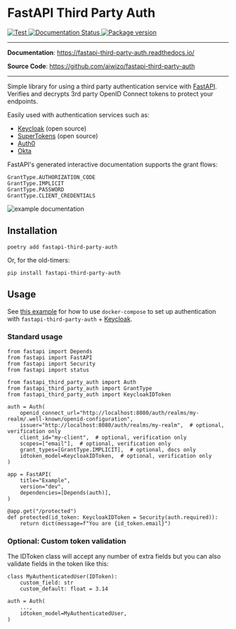 # FastAPI Third Party Auth

<p align="left">
    <a href="https://github.com/aiwizo/fastapi-third-party-auth/actions?query=workflow%3ATest"
       target="_blank">
       <img src="https://github.com/aiwizo/fastapi-third-party-auth/workflows/Test/badge.svg"  
            alt="Test">
    </a>
    <a href='https://fastapi-third-party-auth.readthedocs.io/en/latest/?badge=latest'>
        <img src='https://readthedocs.org/projects/fastapi-third-party-auth/badge/?version=latest' alt='Documentation Status' />
    </a>
    <a href="https://pypi.org/project/fastapi-third-party-auth" 
       target="_blank">
       <img src="https://img.shields.io/pypi/v/fastapi-third-party-auth?color=%2334D058&label=pypi%20package" 
            alt="Package version">
    </a>
</p>

---

**Documentation**: <a href="https://fastapi-third-party-auth.readthedocs.io/" target="_blank">https://fastapi-third-party-auth.readthedocs.io/</a>

**Source Code**: <a href="https://github.com/aiwizo/fastapi-third-party-auth" target="_blank">https://github.com/aiwizo/fastapi-third-party-auth</a>

---

Simple library for using a third party authentication service with 
[FastAPI](https://github.com/tiangolo/fastapi). Verifies and decrypts 3rd party
OpenID Connect tokens to protect your endpoints.

Easily used with authentication services such as:
- [Keycloak](https://www.keycloak.org/) (open source)
- [SuperTokens](https://supertokens.io/) (open source)
- [Auth0](https://auth0.com/)
- [Okta](https://www.okta.com/products/authentication/)

FastAPI's generated interactive documentation supports the grant flows:
```python3
GrantType.AUTHORIZATION_CODE
GrantType.IMPLICIT
GrantType.PASSWORD
GrantType.CLIENT_CREDENTIALS
```

![example documentation](example-docs.png)

## Installation

```
poetry add fastapi-third-party-auth
```

Or, for the old-timers:

```
pip install fastapi-third-party-auth
```

## Usage

See [this example](tree/master/example) for how to use
`docker-compose` to set up authentication with `fastapi-third-party-auth` +
[Keycloak](https://www.keycloak.org/).

### Standard usage

```python3
from fastapi import Depends
from fastapi import FastAPI
from fastapi import Security
from fastapi import status

from fastapi_third_party_auth import Auth
from fastapi_third_party_auth import GrantType
from fastapi_third_party_auth import KeycloakIDToken

auth = Auth(
    openid_connect_url="http://localhost:8080/auth/realms/my-realm/.well-known/openid-configuration",
    issuer="http://localhost:8080/auth/realms/my-realm",  # optional, verification only
    client_id="my-client",  # optional, verification only
    scopes=["email"],  # optional, verification only
    grant_types=[GrantType.IMPLICIT],  # optional, docs only
    idtoken_model=KeycloakIDToken,  # optional, verification only
)

app = FastAPI(
    title="Example",
    version="dev",
    dependencies=[Depends(auth)],
)

@app.get("/protected")
def protected(id_token: KeycloakIDToken = Security(auth.required)):
    return dict(message=f"You are {id_token.email}")
```

### Optional: Custom token validation

The IDToken class will accept any number of extra fields but you can also
validate fields in the token like this:

```python3
class MyAuthenticatedUser(IDToken):
    custom_field: str
    custom_default: float = 3.14

auth = Auth(
    ...,
    idtoken_model=MyAuthenticatedUser,
)
```
